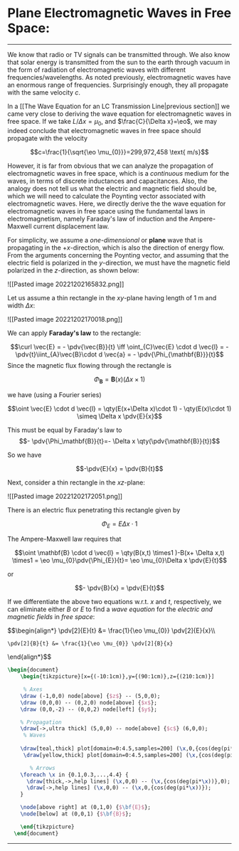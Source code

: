 # Plane Electromagnetic Waves in Free Space:
***

We know that radio or TV signals can be transmitted through. We also know that solar energy is transmitted from the sun to the earth through vacuum in the form of radiation of electromagnetic waves with different frequencies/wavelengths. As noted previously, electromagnetic waves have an enormous range of frequencies. Surprisingly enough, they all propagate with the same velocity $c$. 

In a [[The Wave Equation for an LC Transmission Line|previous section]] we came very close to deriving the wave equation for electromagnetic waves in free space. If we take $L / \Delta x=\mu_{0}$, and $\frac{C}{\Delta x}=\eo$, we may indeed conclude that electromagnetic waves in free space should propagate with the velocity 

$$c=\frac{1}{\sqrt{\eo \mu_{0}}}=299,972,458 \text{ m/s}$$

However, it is far from obvious that we can analyze the propagation of electromagnetic waves in free space, which is a *continuous* medium for the waves, in terms of discrete inductances and capacitances. Also, the analogy does not tell us what the electric and magnetic field should be, which we will need to calculate the Poynting vector associated with electromagnetic waves. Here, we directly derive the the wave equation for electromagnetic waves in free space using the fundamental laws in electromagnetism, namely Faraday's law of induction and the Ampere-Maxwell current displacement law. 

For simplicity, we assume a *one-dimensional* or **plane** wave that is propagating in the +$x$-direction, which is also the direction of energy flow. From the arguments concerning the Poynting vector, and assuming that the electric field is polarized in the $y$-direction, we must have the magnetic field polarized in the $z$-direction, as shown below:


![[Pasted image 20221202165832.png]]

Let us assume a thin rectangle in the $xy$-plane having length of $1 \text{ m}$ and width $\Delta x$:

![[Pasted image 20221202170018.png]]

We can apply **Faraday's law** to the rectangle:

$$\curl \vec{E} = - \pdv{\vec{B}}{t} \iff \oint_{C}\vec{E} \cdot d \vec{l} = - \pdv{t}\iint_{A}\vec{B}\cdot d \vec{a} = - \pdv{\Phi_{\mathbf{B}}}{t}$$
Since the magnetic flux flowing through the rectangle is 

$$\Phi_\mathbf{B} = \mathbf{B}(x)(\Delta x \times1)$$

we have (using a Fourier series)

$$\oint \vec{E} \cdot d \vec{l} = \qty(E(x+\Delta x)\cdot 1) - \qty(E(x)\cdot 1) \simeq \Delta x \pdv{E}{x}$$

This must be equal by Faraday's law to $$- \pdv{\Phi_\mathbf{B}}{t}=- \Delta x \qty(\pdv{\mathbf{B}}{t})$$

So we have 

$$-\pdv{E}{x} =  \pdv{B}{t}$$

Next, consider a thin rectangle in the $xz$-plane:

![[Pasted image 20221202172051.png]]

There is an electric flux penetrating this rectangle given by

$$\Phi_{E}= E \Delta x \cdot 1$$

The Ampere-Maxwell law requires that 

$$\oint \mathbf{B} \cdot d \vec{l} = \qty(B(x,t) \times1 )-B(x+ \Delta x,t) \times1 = \eo \mu_{0}\pdv{\Phi_{E}}{t}= \eo \mu_{0}\Delta x \pdv{E}{t}$$

or 

$$- \pdv{B}{x} = \pdv{E}{t}$$

If we differentiate the above two equations w.r.t. $x$ and $t$, respectively, we can  eliminate either $B$ or $E$ to find a *wave equation* for the *electric and magnetic fields* in *free space*:

$$\begin{align*}
	\pdv[2]{E}{t} &= \frac{1}{\eo \mu_{0}} \pdv[2]{E}{x}\\\\

	\pdv[2]{B}{t} &= \frac{1}{\eo \mu_{0}} \pdv[2]{B}{x}
	
\end{align*}$$


```tikz
\begin{document}
	\begin{tikzpicture}[x={(-10:1cm)},y={(90:1cm)},z={(210:1cm)}]

	 % Axes
    \draw (-1,0,0) node[above] {$z$} -- (5,0,0);
    \draw (0,0,0) -- (0,2,0) node[above] {$x$};
    \draw (0,0,-2) -- (0,0,2) node[left] {$y$};

	% Propagation
    \draw[->,ultra thick] (5,0,0) -- node[above] {$c$} (6,0,0);
	 % Waves
   
    \draw[teal,thick] plot[domain=0:4.5,samples=200] (\x,0,{cos(deg(pi*\x))});
     \draw[yellow,thick] plot[domain=0:4.5,samples=200] (\x,{cos(deg(pi*\x))},0);

	   % Arrows
    \foreach \x in {0.1,0.3,...,4.4} {
      \draw[thick,->,help lines] (\x,0,0) -- (\x,{cos(deg(pi*\x))},0);
      \draw[->,help lines] (\x,0,0) -- (\x,0,{cos(deg(pi*\x))});
    }

	\node[above right] at (0,1,0) {$\bf{E}$};
    \node[below] at (0,0,1) {$\bf{B}$};

	\end{tikzpicture}
  \end{document}
```

***
